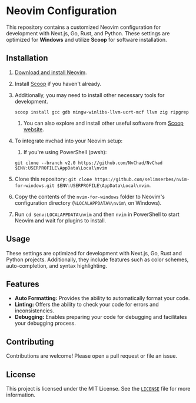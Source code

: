 # Neovim Configuration

This repository contains a customized Neovim configuration for development with Next.js, Go, Rust, and Python. These settings are optimized for **Windows** and utilize **Scoop** for software installation.

## Installation

1. [Download and install Neovim](https://neovim.io/).
2. Install [Scoop](https://scoop.sh/) if you haven't already.
3. Additionally, you may need to install other necessary tools for development.

   ```shell
   scoop install gcc gdb mingw-winlibs-llvm-ucrt-mcf llvm zig ripgrep
   ```

   1. You can also explore and install other useful software from [Scoop website](https://scoop.sh/#/apps).

4. To integrate nvchad into your Neovim setup:

   1. If you're using PowerShell (pwsh):

   ```shell
   git clone --branch v2.0 https://github.com/NvChad/NvChad $ENV:USERPROFILE\AppData\Local\nvim
   ```

5. Clone this repository: `git clone https://github.com/selimserbes/nvim-for-windows.git $ENV:USERPROFILE\AppData\Local\nvim`.
6. Copy the contents of the `nvim-for-windows` folder to Neovim's configuration directory (`%LOCALAPPDATA%\nvim\` on Windows).
7. Run `cd $env:LOCALAPPDATA\nvim` and then `nvim` in PowerShell to start Neovim and wait for plugins to install.

## Usage

These settings are optimized for development with Next.js, Go, Rust and Python projects. Additionally, they include features such as color schemes, auto-completion, and syntax highlighting.

## Features

- **Auto Formatting:** Provides the ability to automatically format your code.
- **Linting:** Offers the ability to check your code for errors and inconsistencies.
- **Debugging:** Enables preparing your code for debugging and facilitates your debugging process.

## Contributing

Contributions are welcome! Please open a pull request or file an issue.

## License

This project is licensed under the MIT License. See the [`LICENSE`](LICENSE) file for more information.
